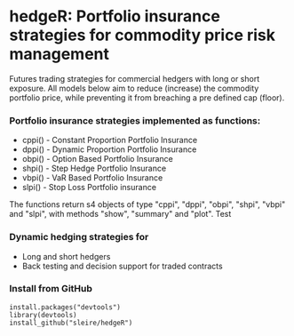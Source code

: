 # hedgeR: Portfolio insurance strategies for commodity price risk management
Futures trading strategies for commercial hedgers with long or short exposure. All models below aim to reduce (increase) the commodity portfolio price, while preventing it from breaching a pre defined cap (floor).

### Portfolio insurance strategies implemented as functions:

- cppi() - Constant Proportion Portfolio Insurance   
- dppi() - Dynamic Proportion Portfolio Insurance   
- obpi() - Option Based Portfolio Insurance         
- shpi() - Step Hedge Portfolio Insurance            
- vbpi() - VaR Based Portfolio Insurance             
- slpi() - Stop Loss Portfolio insurance             

The functions return s4 objects of type "cppi", "dppi", "obpi", "shpi", "vbpi" and "slpi", with methods "show", "summary" and "plot". Test

### Dynamic hedging strategies for
- Long and short hedgers
- Back testing and decision support for traded contracts

### Install from GitHub
```
install.packages("devtools")  
library(devtools)
install_github("sleire/hedgeR")
```
